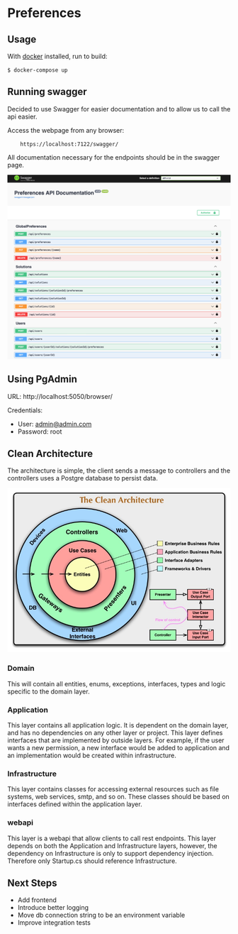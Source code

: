 # Preferences



## Usage

With [docker](https://docker.com/) installed, run to build:

    $ docker-compose up

## Running swagger

Decided to use Swagger for easier documentation and to allow us to call the api easier.

Access the webpage from any browser:

```
    https://localhost:7122/swagger/
```

All documentation necessary for the endpoints should be in the swagger page.

![alt text](https://github.com/vbevilacqua/preferences/blob/main/assets/swagger.png?raw=true)

## Using PgAdmin

URL: http://localhost:5050/browser/

Credentials:
- User: admin@admin.com
- Password: root
  


## Clean Architecture
The architecture is simple, the client sends a message to controllers and the controllers uses a Postgre database to persist data.

![alt text](https://github.com/vbevilacqua/preferences/blob/main/assets/cleanArchitecture.jpg?raw=true)


### Domain

This will contain all entities, enums, exceptions, interfaces, types and logic specific to the domain layer.

### Application

This layer contains all application logic. It is dependent on the domain layer, and has no dependencies on any other layer or project. This layer defines interfaces that are implemented by outside layers. For example, if the user wants a new permission, a new interface would be added to application and an implementation would be created within infrastructure.

### Infrastructure

This layer contains classes for accessing external resources such as file systems, web services, smtp, and so on. These classes should be based on interfaces defined within the application layer.

### webapi

This layer is a webapi that allow clients to call rest endpoints. This layer depends on both the Application and Infrastructure layers, however, the dependency on Infrastructure is only to support dependency injection. Therefore only Startup.cs should reference Infrastructure.





## Next Steps
- Add frontend 
- Introduce better logging 
- Move db connection string to be an environment variable
- Improve integration tests

